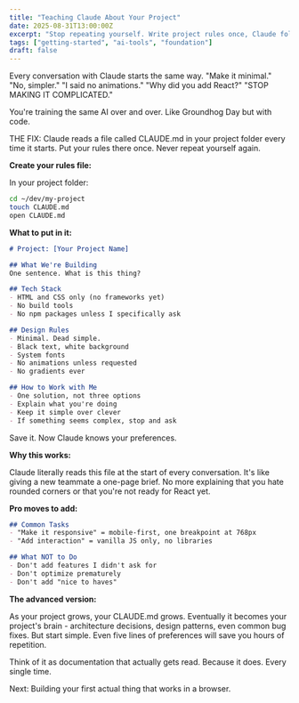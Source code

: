 ```yaml
---
title: "Teaching Claude About Your Project"
date: 2025-08-31T13:00:00Z
excerpt: "Stop repeating yourself. Write project rules once, Claude follows them forever."
tags: ["getting-started", "ai-tools", "foundation"]
draft: false
---
```


Every conversation with Claude starts the same way. "Make it minimal." "No, simpler." "I said no animations." "Why did you add React?" "STOP MAKING IT COMPLICATED."

You're training the same AI over and over. Like Groundhog Day but with code.

<span class="context-label">THE FIX:</span> Claude reads a file called CLAUDE.md in your project folder every time it starts. Put your rules there once. Never repeat yourself again.

**Create your rules file:**

In your project folder:
```bash
cd ~/dev/my-project
touch CLAUDE.md
open CLAUDE.md
```

**What to put in it:**

```markdown
# Project: [Your Project Name]

## What We're Building
One sentence. What is this thing?

## Tech Stack
- HTML and CSS only (no frameworks yet)
- No build tools
- No npm packages unless I specifically ask

## Design Rules
- Minimal. Dead simple.
- Black text, white background
- System fonts
- No animations unless requested
- No gradients ever

## How to Work with Me
- One solution, not three options
- Explain what you're doing
- Keep it simple over clever
- If something seems complex, stop and ask
```

Save it. Now Claude knows your preferences.

**Why this works:**

Claude literally reads this file at the start of every conversation. It's like giving a new teammate a one-page brief. No more explaining that you hate rounded corners or that you're not ready for React yet.

**Pro moves to add:**

```markdown
## Common Tasks
- "Make it responsive" = mobile-first, one breakpoint at 768px
- "Add interaction" = vanilla JS only, no libraries

## What NOT to Do
- Don't add features I didn't ask for
- Don't optimize prematurely  
- Don't add "nice to haves"
```

**The advanced version:**

As your project grows, your CLAUDE.md grows. Eventually it becomes your project's brain - architecture decisions, design patterns, even common bug fixes. But start simple. Even five lines of preferences will save you hours of repetition.

Think of it as documentation that actually gets read. Because it does. Every single time.

Next: Building your first actual thing that works in a browser.